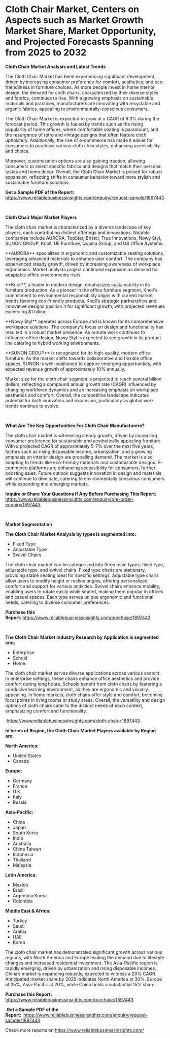 <p><h1>Cloth Chair Market, Centers on Aspects such as Market Growth Market Share, Market Opportunity, and Projected Forecasts Spanning from 2025 to 2032</h1></p><p><strong>Cloth Chair Market Analysis and Latest Trends</strong></p>
<p><p>The Cloth Chair Market has been experiencing significant development, driven by increasing consumer preference for comfort, aesthetics, and eco-friendliness in furniture choices. As more people invest in home interior design, the demand for cloth chairs, characterized by their diverse styles and fabrics, continues to rise. With a growing emphasis on sustainable materials and practices, manufacturers are innovating with recyclable and organic fabrics, appealing to environmentally-conscious consumers.</p><p>The Cloth Chair Market is expected to grow at a CAGR of 9.3% during the forecast period. This growth is fueled by trends such as the rising popularity of home offices, where comfortable seating is paramount, and the resurgence of retro and vintage designs that often feature cloth upholstery. Additionally, the rise of e-commerce has made it easier for consumers to purchase various cloth chair styles, enhancing accessibility and choice. </p><p>Moreover, customization options are also gaining traction, allowing consumers to select specific fabrics and designs that match their personal tastes and home decor. Overall, the Cloth Chair Market is poised for robust expansion, reflecting shifts in consumer behavior toward more stylish and sustainable furniture solutions.</p></p>
<p><strong>Get a Sample PDF of the Report:&nbsp;</strong> <a href="https://www.reliablebusinessinsights.com/enquiry/request-sample/1897443?utm_campaign=1996&utm_medium=2&utm_source=Github&utm_content=ia&utm_term=08022025&utm_id=cloth-chair">https://www.reliablebusinessinsights.com/enquiry/request-sample/1897443</a></p>
<p>&nbsp;</p>
<p><strong>Cloth Chair Major Market Players</strong></p>
<p><p>The cloth chair market is characterized by a diverse landscape of key players, each contributing distinct offerings and innovations. Notable companies include AURORA, TopStar, Bristol, True Innovations, Nowy Styl, SUNON GROUP, Knoll, UE Furniture, Quama Group, and UB Office Systems.</p><p>**AURORA** specializes in ergonomic and customizable seating solutions, leveraging advanced materials to enhance user comfort. The company has experienced steady growth, driven by increasing awareness of workplace ergonomics. Market analysts project continued expansion as demand for adaptable office environments rises.</p><p>**Knoll**, a leader in modern design, emphasizes sustainability in its furniture production. As a pioneer in the office furniture segment, Knoll's commitment to environmental responsibility aligns with current market trends favoring eco-friendly products. Knoll’s strategic partnerships and innovative designs position it for significant growth, with projected revenues exceeding $1 billion.</p><p>**Nowy Styl** operates across Europe and is known for its comprehensive workspace solutions. The company's focus on design and functionality has resulted in a robust market presence. As remote work continues to influence office design, Nowy Styl is expected to see growth in its product line catering to hybrid working environments.</p><p>**SUNON GROUP** is recognized for its high-quality, modern office furniture. As the market shifts towards collaborative and flexible office spaces, SUNON is well-positioned to capture emerging opportunities, with expected revenue growth of approximately 10% annually.</p><p>Market size for the cloth chair segment is projected to reach several billion dollars, reflecting a compound annual growth rate (CAGR) influenced by changing workforce dynamics and an increasing emphasis on workplace aesthetics and comfort. Overall, the competitive landscape indicates potential for both innovation and expansion, particularly as global work trends continue to evolve.</p></p>
<p>&nbsp;</p>
<p><strong>What Are The Key Opportunities For Cloth Chair Manufacturers?</strong></p>
<p><p>The cloth chair market is witnessing steady growth, driven by increasing consumer preference for sustainable and aesthetically appealing furniture. With a projected CAGR of approximately 5-7% over the next five years, factors such as rising disposable income, urbanization, and a growing emphasis on interior design are propelling demand. The market is also adapting to trends like eco-friendly materials and customizable designs. E-commerce platforms are enhancing accessibility for consumers, further boosting sales. Future outlook suggests innovation in design and materials will continue to dominate, catering to environmentally conscious consumers while expanding into emerging markets.</p></p>
<p><strong>Inquire or Share Your Questions If Any Before Purchasing This Report:</strong> <a href="https://www.reliablebusinessinsights.com/enquiry/pre-order-enquiry/1897443?utm_campaign=1996&utm_medium=2&utm_source=Github&utm_content=ia&utm_term=08022025&utm_id=cloth-chair">https://www.reliablebusinessinsights.com/enquiry/pre-order-enquiry/1897443</a></p>
<p>&nbsp;</p>
<p><strong>Market Segmentation</strong></p>
<p><strong>The Cloth Chair Market Analysis by types is segmented into:</strong></p>
<p><ul><li>Fixed Type</li><li>Adjustable Type</li><li>Swivel Chairs</li></ul></p>
<p><p>The cloth chair market can be categorized into three main types: fixed type, adjustable type, and swivel chairs. Fixed type chairs are stationary, providing stable seating ideal for specific settings. Adjustable type chairs allow users to modify height or recline angles, offering personalized comfort and support for various activities. Swivel chairs enhance mobility, enabling users to rotate easily while seated, making them popular in offices and casual spaces. Each type serves unique ergonomic and functional needs, catering to diverse consumer preferences.</p></p>
<p><strong>Purchase this Report:&nbsp;</strong><a href="https://www.reliablebusinessinsights.com/purchase/1897443?utm_campaign=1996&utm_medium=2&utm_source=Github&utm_content=ia&utm_term=08022025&utm_id=cloth-chair">https://www.reliablebusinessinsights.com/purchase/1897443</a></p>
<p>&nbsp;</p>
<p><strong>The Cloth Chair Market Industry Research by Application is segmented into:</strong></p>
<p><ul><li>Enterprise</li><li>School</li><li>Home</li></ul></p>
<p><p>The cloth chair market serves diverse applications across various sectors. In enterprise settings, these chairs enhance office aesthetics and provide comfort during long hours. Schools benefit from cloth chairs by fostering a conducive learning environment, as they are ergonomic and visually appealing. In home markets, cloth chairs offer style and comfort, becoming focal points in living rooms or study areas. Overall, the versatility and design options of cloth chairs cater to the distinct needs of each context, emphasizing comfort and functionality.</p></p>
<p><a href="https://www.reliablebusinessinsights.com/cloth-chair-r1897443?utm_campaign=1996&utm_medium=2&utm_source=Github&utm_content=ia&utm_term=08022025&utm_id=cloth-chair">&nbsp;https://www.reliablebusinessinsights.com/cloth-chair-r1897443</a></p>
<p><strong>In terms of Region, the Cloth Chair Market Players available by Region are:</strong></p>
<p>
    <p> <strong> North America: </strong>
        <ul>
            <li>United States</li>
            <li>Canada</li>
        </ul>
        </p> 
    <p> <strong> Europe: </strong>
        <ul>
            <li>Germany</li>
            <li>France</li>
            <li>U.K.</li>
            <li>Italy</li>
            <li>Russia</li>
        </ul>
        </p> 
    <p> <strong> Asia-Pacific: </strong>
        <ul>
            <li>China</li>
            <li>Japan</li>
            <li>South Korea</li>
            <li>India</li>
            <li>Australia</li>
            <li>China Taiwan</li>
            <li>Indonesia</li>
            <li>Thailand</li>
            <li>Malaysia</li>
        </ul>
        </p> 
    <p> <strong> Latin America: </strong>
        <ul>
            <li>Mexico</li>
            <li>Brazil</li>
            <li>Argentina Korea</li>
            <li>Colombia</li>
        </ul>
        </p> 
    <p> <strong> Middle East & Africa: </strong>
        <ul>
            <li>Turkey</li>
            <li>Saudi</li>
            <li>Arabia</li>
            <li>UAE</li>
            <li>Korea</li>
        </ul>
    </p>
    </p>
<p><p>The cloth chair market has demonstrated significant growth across various regions, with North America and Europe leading the demand due to lifestyle changes and increased residential investment. The Asia-Pacific region is rapidly emerging, driven by urbanization and rising disposable incomes. China’s market is expanding robustly, expected to witness a 20% CAGR. Anticipated market share by 2025 indicates North America at 30%, Europe at 25%, Asia-Pacific at 20%, while China holds a substantial 15% share.</p></p>
<p><strong>Purchase this Report: </strong><a href="https://www.reliablebusinessinsights.com/purchase/1897443?utm_campaign=1996&utm_medium=2&utm_source=Github&utm_content=ia&utm_term=08022025&utm_id=cloth-chair">https://www.reliablebusinessinsights.com/purchase/1897443</a></p>
<p>&nbsp;<strong>Get a Sample PDF of the Report:&nbsp;&nbsp;</strong><a href="https://www.reliablebusinessinsights.com/enquiry/request-sample/1897443?utm_campaign=1996&utm_medium=2&utm_source=Github&utm_content=ia&utm_term=08022025&utm_id=cloth-chair">https://www.reliablebusinessinsights.com/enquiry/request-sample/1897443</a></p>
<p><strong></strong></p>
<p>Check more reports on <a href="https://www.reliablebusinessinsights.com/?utm_campaign=1996&utm_medium=2&utm_source=Github&utm_content=ia&utm_term=08022025&utm_id=cloth-chair">https://www.reliablebusinessinsights.com/</a></p>
